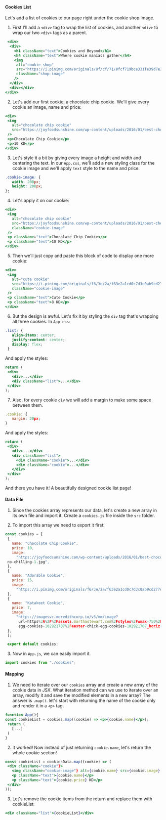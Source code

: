 #### Cookies List
Let's add a list of cookies to our page right under the cookie shop image.

1. First I'll add a `<div>` tag to wrap the list of cookies, and another `<div>` to wrap our two `<div>` tags as a parent.

 ```jsx
  <div>
   <div>
     <h1 className="text">Cookies and Beyond</h1>
     <h4 className="text">Where cookie maniacs gather</h4>
     <img
      alt="cookie shop"
      src="https://i.pinimg.com/originals/8f/cf/71/8fcf719bce331fe39d7e31ebf07349f3.jpg"
      className="shop-image"
     />
   </div>
   <div></div>
 </div>
 ```
2. Let's add our first cookie, a chocolate chip cookie. We'll give every cookie an image, name and price:

 ```jsx
<div>
  <img
    alt="chocolate chip cookie"
    src="https://joyfoodsunshine.com/wp-content/uploads/2016/01/best-chocolate-chip-cookies-recipe-ever-no-chilling-1.jpg"
  />
  <p>Chocolate Chip Cookie</p>
  <p>10 KD</p>
</div>
  ```

3. Let's style it a bit by giving every image a height and width and centering the text. In our `App.css`, we'll add a new styling class for the cookie image and we'll apply `text` style to the name and price.

 ```css
.cookie-image: { 
    width: 200px;
    height: 200px;
};
 ```

4. Let's apply it on our cookie:

 ```jsx
<div>
  <img
    alt="chocolate chip cookie"
    src="https://joyfoodsunshine.com/wp-content/uploads/2016/01/best-chocolate-chip-cookies-recipe-ever-no-chilling-1.jpg"
    className="cookie-image"
  />
  <p className="text">Chocolate Chip Cookie</p>
  <p className="text">10 KD</p>
</div>
 ```

5. Then we'll just copy and paste this block of code to display one more cookie:

 ```jsx
<div>
  <img
    alt="cute cookie"
    src="https://i.pinimg.com/originals/f6/3e/2a/f63e2a1cd0c7d3c0ab9cd277d3f32050.jpg"
    className="cookie-image"
  />
  <p className="text">Cute Cookie</p>
  <p className="text">8 KD</p>
</div>
 ```

6. But the design is awful. Let's fix it by styling the `div` tag that's wrapping all three cookies. In `App.css`:

 ```css
.list: {
    align-items: center;
    justify-content: center;
    display: flex;
  }
 ```
 
 And apply the styles:

 ```jsx
return (
  <div>
    <div>...</div>
    <div className="list">...</div>
  </div>
);
 ```

7. Also, for every cookie `div` we will add a margin to make some space between them.

 ```jsx
.cookie: { 
    margin: 20px;
}

 ``` 

 And apply the styles:

 ```jsx
return (
  <div>
    <div>...</div>
    <div className="list">
      <div className="cookie">...</div>
      <div className="cookie">...</div>
    </div>
  </div>
);
 ```

And there you have it! A beautifully designed cookie list page!

####  Data File

1. Since the cookies array represents our data, let's create a new array in its own file and import it. Create a `cookies.js` file inside the `src` folder.

2. To import this array we need to export it first:

 ```jsx
 const cookies = [
  {
    name: "Chocolate Chip Cookie",
    price: 10,
    image:
      "https://joyfoodsunshine.com/wp-content/uploads/2016/01/best-chocolate-chip-cookies-recipe-ever- 
  no-chilling-1.jpg",
  },
  {
    name: "Adorable Cookie",
    price: 15,
    image:
      "https://i.pinimg.com/originals/f6/3e/2a/f63e2a1cd0c7d3c0ab9cd277d3f32050.jpg",
  },
  {
    name: "Katakeet Cookie",
    price: 7,
    image:
      "https://imagesvc.meredithcorp.io/v3/mm/image? 
       url=https%3A%2F%2Fassets.marthastewart.com%2Fstyles%2Fwmax-750%2Fd34%2Feaster-chick- 
       egg-cookies-102921707%2Feaster-chick-egg-cookies-102921707_horiz.jpg%3Fitok%3DUBZfwNLI",
  },
  ];

  export default cookies;
 ```

3. Now in `App.js`, we can easily import it.
  
 ```jsx
 import cookies from "./cookies";
  ```


#### Mapping

1. We need to iterate over our `cookies` array and create a new array of the cookie data in JSX. What iteration method can we use to iterate over an array, modify it and save the modified elements in a new array? The answer is `.map()`. let's start with returning the name of the cookie only and render it in a `<p>` tag.

 ```jsx
function App(){
 const cookieList = cookies.map((cookie) => <p>{cookie.name}</p>);
  return (
    [...]
  )
}
 ```
2.  It worked! Now instead of just returning `cookie.name`, let's return the whole cookie section! 

 ```jsx
 const cookieList = cookiesData.map((cookie) => (
  <div className="cookie"}>
    <img className="cookie-image"} alt={cookie.name} src={cookie.image} />
    <p className="text">{cookie.name}</p>
    <p className="text">{cookie.price} KD</p>
  </div>
));
 ```

3. Let's remove the cookie items from the return and replace them with cookieList:

 ```jsx
<div className="list">{cookieList}</div>
 ```
